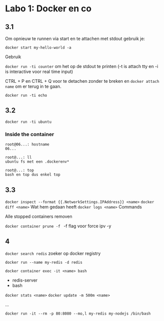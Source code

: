 # Labo 1: Docker en co

## 3.1


Om opnieuw te runnen via start en te attachen met stdout gebruik je:

``docker start my-hello-world -a``


Gebruik

``docker run -ti counter`` om het op de stdout te printen (-t is attach tty en -i is interactive voor real time input)

CTRL + P en CTRL + Q voor te detachen zonder te breken en ``docker attach name`` om er terug in te gaan.

``docker run -ti echo``

## 3.2

``docker run -ti ubuntu``

### Inside the container

```
root@06...: hostname
06...

root@...: ll
ubuntu fs met een .dockerenv*

root@...: top
bash en top dus enkel top

```


## 3.3

``docker inspect --format {{.NetworkSettings.IPAddress}} <name>``
``docker diff <name>`` Wat hem gedaan heeft
``docker logs <name>`` Commands

Alle stopped containers removen 

``docker container prune -f `` -f flag voor force ipv -y


## 4

``docker search redis`` zoeker op docker registry

``docker run --name my-redis -d redis``

``docker container exec -it <name> bash``

- redis-server
- bash

``docker stats <name>``
``docker update -m 500m <name>``

...


``docker run -it --rm -p 80:8080 --mo,l my-redis my-nodejs /bin/bash``





